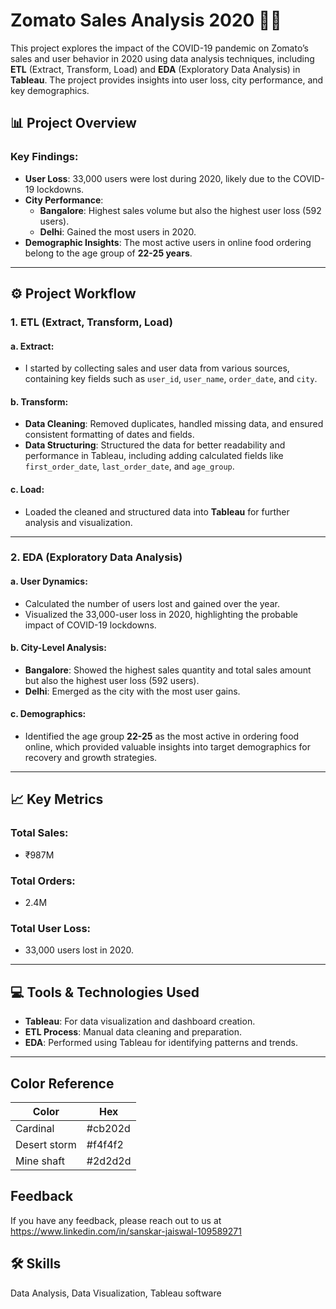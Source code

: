 
# Zomato Sales Analysis 2020 🛵🍔

This project explores the impact of the COVID-19 pandemic on Zomato’s sales and user behavior in 2020 using data analysis techniques, including **ETL** (Extract, Transform, Load) and **EDA** (Exploratory Data Analysis) in **Tableau**. The project provides insights into user loss, city performance, and key demographics.

## 📊 Project Overview

### Key Findings:
- **User Loss**: 33,000 users were lost during 2020, likely due to the COVID-19 lockdowns.
- **City Performance**:
  - **Bangalore**: Highest sales volume but also the highest user loss (592 users).
  - **Delhi**: Gained the most users in 2020.
- **Demographic Insights**: The most active users in online food ordering belong to the age group of **22-25 years**.

---

## ⚙️ Project Workflow

### 1. **ETL (Extract, Transform, Load)**

#### a. **Extract**:
- I started by collecting sales and user data from various sources, containing key fields such as `user_id`, `user_name`, `order_date`, and `city`.

#### b. **Transform**:
- **Data Cleaning**: Removed duplicates, handled missing data, and ensured consistent formatting of dates and fields.
- **Data Structuring**: Structured the data for better readability and performance in Tableau, including adding calculated fields like `first_order_date`, `last_order_date`, and `age_group`.

#### c. **Load**:
- Loaded the cleaned and structured data into **Tableau** for further analysis and visualization.

---

### 2. **EDA (Exploratory Data Analysis)**

#### a. **User Dynamics**:
- Calculated the number of users lost and gained over the year.
- Visualized the 33,000-user loss in 2020, highlighting the probable impact of COVID-19 lockdowns.

#### b. **City-Level Analysis**:
- **Bangalore**: Showed the highest sales quantity and total sales amount but also the highest user loss (592 users).
- **Delhi**: Emerged as the city with the most user gains.

#### c. **Demographics**:
- Identified the age group **22-25** as the most active in ordering food online, which provided valuable insights into target demographics for recovery and growth strategies.

---

## 📈 Key Metrics

### Total Sales:
- ₹987M 
  
### Total Orders:
- 2.4M

### Total User Loss:
- 33,000 users lost in 2020.

---

## 💻 Tools & Technologies Used
- **Tableau**: For data visualization and dashboard creation.
- **ETL Process**: Manual data cleaning and preparation.
- **EDA**: Performed using Tableau for identifying patterns and trends.

---



## Color Reference

| Color             | Hex                                                                |
| ----------------- | ------------------------------------------------------------------ |
| Cardinal | #cb202d |
| Desert storm | #f4f4f2 |
| Mine shaft | #2d2d2d |



## Feedback

If you have any feedback, please reach out to us at https://www.linkedin.com/in/sanskar-jaiswal-109589271


## 🛠 Skills
Data Analysis, Data Visualization, Tableau software

